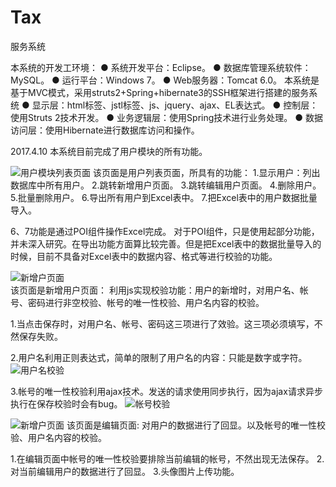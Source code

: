 # Tax
服务系统


本系统的开发工环境：
●	系统开发平台：Eclipse。
●	数据库管理系统软件：MySQL。
●	运行平台：Windows 7。
●	Web服务器：Tomcat 6.0。
本系统是基于MVC模式，采用struts2+Spring+hibernate3的SSH框架进行搭建的服务系统
●	显示层：html标签、jstl标签、js、jquery、ajax、EL表达式。
●	控制层：使用Struts 2技术开发。
●	业务逻辑层：使用Spring技术进行业务处理。
●	数据访问层：使用Hibernate进行数据库访问和操作。


2017.4.10
本系统目前完成了用户模块的所有功能。


![用户模块列表页面](https://github.com/385937224/Tax/raw/master/imges4md/1123123.png)
该页面是用户列表页面，所具有的功能：
1.显示用户：列出数据库中所有用户。
2.跳转新增用户页面。
3.跳转编辑用户页面。
4.删除用户。
5.批量删除用户。
6.导出所有用户到Excel表中。
7.把Excel表中的用户数据批量导入。

6、7功能是通过POI组件操作Excel完成。
	对于POI组件，只是使用起部分功能，并未深入研究。在导出功能方面算比较完善。但是把Excel表中的数据批量导入的时候，目前不具备对Excel表中的数据内容、格式等进行校验的功能。

	
![新增户页面](https://github.com/385937224/Tax/raw/master/imges4md/1.png)	
该页面是新增用户页面：
利用js实现校验功能：用户的新增时，对用户名、帐号、密码进行非空校验、帐号的唯一性校验、用户名内容的校验。

1.当点击保存时，对用户名、帐号、密码这三项进行了效验。这三项必须填写，不然保存失败。

2.用户名利用正则表达式，简单的限制了用户名的内容：只能是数字或字符。
![用户名校验](https://github.com/385937224/Tax/raw/master/imges4md/2.png)

3.帐号的唯一性校验利用ajax技术。发送的请求使用同步执行，因为ajax请求异步执行在保存校验时会有bug。
![帐号校验](https://github.com/385937224/Tax/raw/master/imges4md/3.png)


![新增户页面](https://github.com/385937224/Tax/raw/master/imges4md/4.png)
该页面是编辑页面:
对用户的数据进行了回显。以及帐号的唯一性校验、用户名内容的校验。

1.在编辑页面中帐号的唯一性校验要排除当前编辑的帐号，不然出现无法保存。
2.对当前编辑用户的数据进行了回显。
3.头像图片上传功能。
	
	